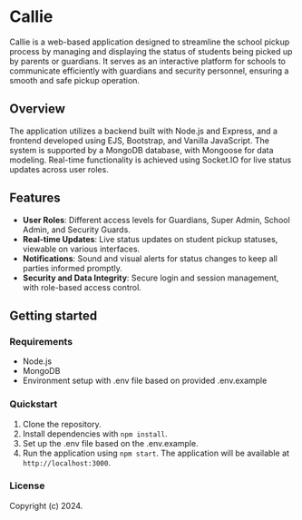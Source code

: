 # Callie

Callie is a web-based application designed to streamline the school pickup process by managing and displaying the status of students being picked up by parents or guardians. It serves as an interactive platform for schools to communicate efficiently with guardians and security personnel, ensuring a smooth and safe pickup operation.

## Overview

The application utilizes a backend built with Node.js and Express, and a frontend developed using EJS, Bootstrap, and Vanilla JavaScript. The system is supported by a MongoDB database, with Mongoose for data modeling. Real-time functionality is achieved using Socket.IO for live status updates across user roles.

## Features

- **User Roles**: Different access levels for Guardians, Super Admin, School Admin, and Security Guards.
- **Real-time Updates**: Live status updates on student pickup statuses, viewable on various interfaces.
- **Notifications**: Sound and visual alerts for status changes to keep all parties informed promptly.
- **Security and Data Integrity**: Secure login and session management, with role-based access control.

## Getting started

### Requirements

- Node.js
- MongoDB
- Environment setup with .env file based on provided .env.example

### Quickstart

1. Clone the repository.
2. Install dependencies with `npm install`.
3. Set up the .env file based on the .env.example.
4. Run the application using `npm start`. The application will be available at `http://localhost:3000`.

### License

Copyright (c) 2024.